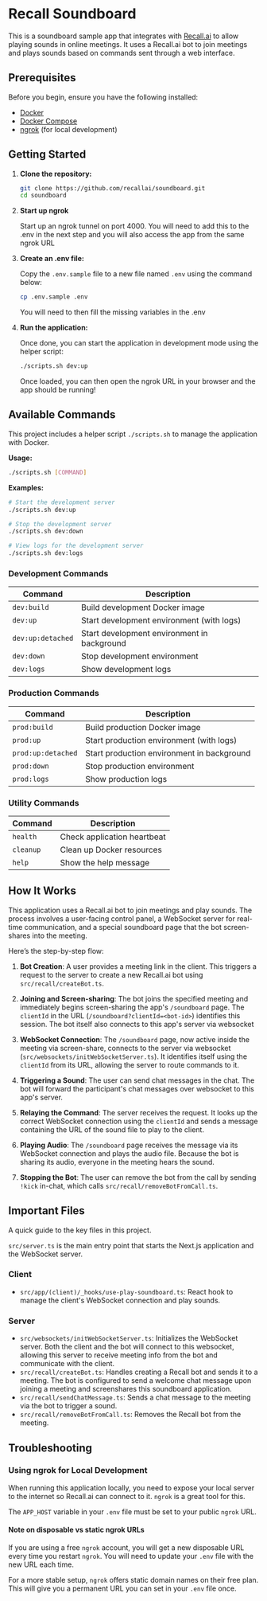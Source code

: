 # Recall Soundboard

This is a soundboard sample app that integrates with [Recall.ai](https://recall.ai) to allow playing sounds in online meetings. It uses a Recall.ai bot to join meetings and plays sounds based on commands sent through a web interface.

## Prerequisites

Before you begin, ensure you have the following installed:

- [Docker](https://docs.docker.com/get-docker/)
- [Docker Compose](https://docs.docker.com/compose/install/)
- [ngrok](https://ngrok.com/download) (for local development)

## Getting Started

1.  **Clone the repository:**

    ```bash
    git clone https://github.com/recallai/soundboard.git
    cd soundboard
    ```

2.  **Start up ngrok**

    Start up an ngrok tunnel on port 4000. You will need to add this to the .env in the next step and you will also access the app from the same ngrok URL

3.  **Create an .env file:**

    Copy the `.env.sample` file to a new file named `.env` using the command below:

    ```bash
    cp .env.sample .env
    ```

    You will need to then fill the missing variables in the .env

4.  **Run the application:**

    Once done, you can start the application in development mode using the helper script:

    ```bash
    ./scripts.sh dev:up
    ```

    Once loaded, you can then open the ngrok URL in your browser and the app should be running!

## Available Commands

This project includes a helper script `./scripts.sh` to manage the application with Docker.

**Usage:**

```bash
./scripts.sh [COMMAND]
```

**Examples:**

```bash
# Start the development server
./scripts.sh dev:up

# Stop the development server
./scripts.sh dev:down

# View logs for the development server
./scripts.sh dev:logs
```

### Development Commands

| Command           | Description                                 |
| ----------------- | ------------------------------------------- |
| `dev:build`       | Build development Docker image              |
| `dev:up`          | Start development environment (with logs)   |
| `dev:up:detached` | Start development environment in background |
| `dev:down`        | Stop development environment                |
| `dev:logs`        | Show development logs                       |

### Production Commands

| Command            | Description                                |
| ------------------ | ------------------------------------------ |
| `prod:build`       | Build production Docker image              |
| `prod:up`          | Start production environment (with logs)   |
| `prod:up:detached` | Start production environment in background |
| `prod:down`        | Stop production environment                |
| `prod:logs`        | Show production logs                       |

### Utility Commands

| Command   | Description                 |
| --------- | --------------------------- |
| `health`  | Check application heartbeat |
| `cleanup` | Clean up Docker resources   |
| `help`    | Show the help message       |

## How It Works

This application uses a Recall.ai bot to join meetings and play sounds. The process involves a user-facing control panel, a WebSocket server for real-time communication, and a special soundboard page that the bot screen-shares into the meeting.

<!-- You can add your architecture diagram here -->

Here’s the step-by-step flow:

1.  **Bot Creation**: A user provides a meeting link in the client. This triggers a request to the server to create a new Recall.ai bot using `src/recall/createBot.ts`.

2.  **Joining and Screen-sharing**: The bot joins the specified meeting and immediately begins screen-sharing the app's `/soundboard` page. The `clientId` in the URL (`/soundboard?clientId=<bot-id>`) identifies this session. The bot itself also connects to this app's server via websocket

3.  **WebSocket Connection**: The `/soundboard` page, now active inside the meeting via screen-share, connects to the server via websocket (`src/websockets/initWebSocketServer.ts`). It identifies itself using the `clientId` from its URL, allowing the server to route commands to it.

4.  **Triggering a Sound**: The user can send chat messages in the chat. The bot will forward the participant's chat messages over websocket to this app's server.

5.  **Relaying the Command**: The server receives the request. It looks up the correct WebSocket connection using the `clientId` and sends a message containing the URL of the sound file to play to the client.

6.  **Playing Audio**: The `/soundboard` page receives the message via its WebSocket connection and plays the audio file. Because the bot is sharing its audio, everyone in the meeting hears the sound.

7.  **Stopping the Bot**: The user can remove the bot from the call by sending `!kick` in-chat, which calls `src/recall/removeBotFromCall.ts`.

## Important Files

A quick guide to the key files in this project.

`src/server.ts` is the main entry point that starts the Next.js application and the WebSocket server.

### Client

- `src/app/(client)/_hooks/use-play-soundboard.ts`: React hook to manage the client's WebSocket connection and play sounds.

### Server

- `src/websockets/initWebSocketServer.ts`: Initializes the WebSocket server. Both the client and the bot will connect to this websocket, allowing this server to receive meeting info from the bot and communicate with the client.
- `src/recall/createBot.ts`: Handles creating a Recall bot and sends it to a meeting. The bot is configured to send a welcome chat message upon joining a meeting and screenshares this soundboard application.
- `src/recall/sendChatMessage.ts`: Sends a chat message to the meeting via the bot to trigger a sound.
- `src/recall/removeBotFromCall.ts`: Removes the Recall bot from the meeting.

## Troubleshooting

### Using ngrok for Local Development

When running this application locally, you need to expose your local server to the internet so Recall.ai can connect to it. `ngrok` is a great tool for this.

The `APP_HOST` variable in your `.env` file must be set to your public `ngrok` URL.

#### Note on disposable vs static ngrok URLs

If you are using a free `ngrok` account, you will get a new disposable URL every time you restart `ngrok`. You will need to update your `.env` file with the new URL each time.

For a more stable setup, `ngrok` offers static domain names on their free plan. This will give you a permanent URL you can set in your `.env` file once.
